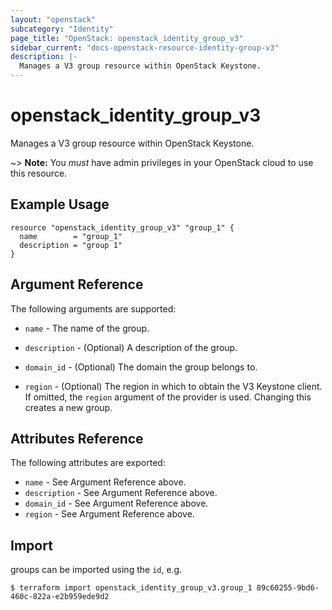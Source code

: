 ```yaml
---
layout: "openstack"
subcategory: "Identity"
page_title: "OpenStack: openstack_identity_group_v3"
sidebar_current: "docs-openstack-resource-identity-group-v3"
description: |-
  Manages a V3 group resource within OpenStack Keystone.
---
```


# openstack\_identity\_group\_v3

Manages a V3 group resource within OpenStack Keystone.

~> **Note:** You _must_ have admin privileges in your OpenStack cloud to use
this resource.

## Example Usage

```hcl
resource "openstack_identity_group_v3" "group_1" {
  name        = "group_1"
  description = "group 1"
}
```

## Argument Reference

The following arguments are supported:

* `name` - The name of the group.

* `description` - (Optional) A description of the group.

* `domain_id` - (Optional) The domain the group belongs to.

* `region` - (Optional) The region in which to obtain the V3 Keystone client.
    If omitted, the `region` argument of the provider is used. Changing this
    creates a new group.

## Attributes Reference

The following attributes are exported:

* `name` - See Argument Reference above.
* `description` - See Argument Reference above.
* `domain_id` - See Argument Reference above.
* `region` - See Argument Reference above.

## Import

groups can be imported using the `id`, e.g.

```
$ terraform import openstack_identity_group_v3.group_1 89c60255-9bd6-460c-822a-e2b959ede9d2
```
